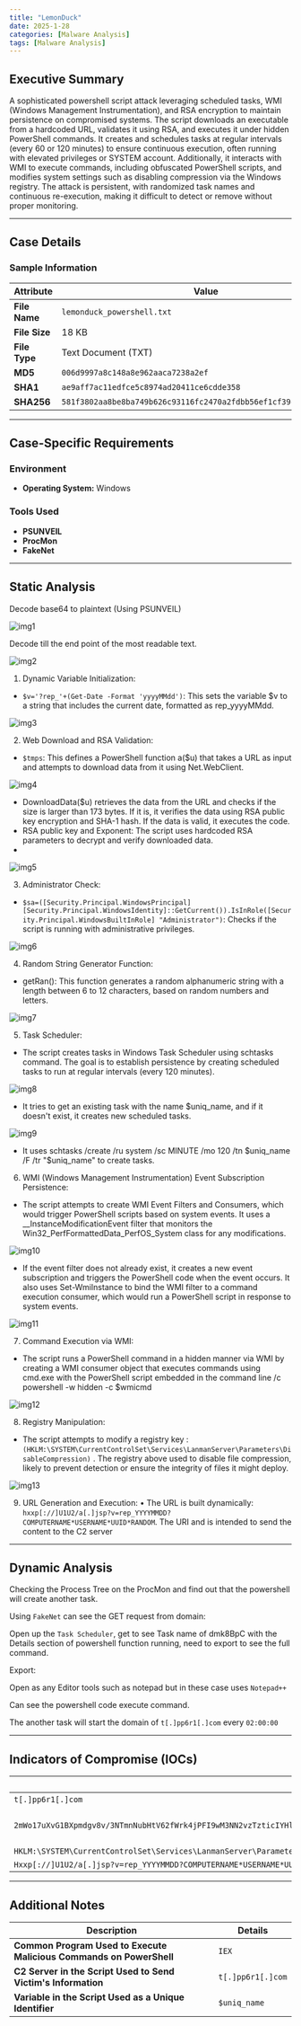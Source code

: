 ```yaml
---
title: "LemonDuck"
date: 2025-1-28
categories: [Malware Analysis]
tags: [Malware Analysis]
---
```


## Executive Summary

A sophisticated powershell script attack leveraging scheduled tasks, WMI (Windows Management Instrumentation), and RSA encryption to maintain persistence on compromised systems. The script downloads an executable from a hardcoded URL, validates it using RSA, and executes it under hidden PowerShell commands. It creates and schedules tasks at regular intervals (every 60 or 120 minutes) to ensure continuous execution, often running with elevated privileges or SYSTEM account. Additionally, it interacts with WMI to execute commands, including obfuscated PowerShell scripts, and modifies system settings such as disabling compression via the Windows registry. The attack is persistent, with randomized task names and continuous re-execution, making it difficult to detect or remove without proper monitoring.

---

## Case Details

### **Sample Information**

| **Attribute**         | **Value**                                                                                      |
|-----------------------|------------------------------------------------------------------------------------------------|
| **File Name**         | `lemonduck_powershell.txt`                                                                     |
| **File Size**         | 18 KB                                                                                          |
| **File Type**         | Text Document (TXT)                                           |
| **MD5**               | `006d9997a8c148a8e962aaca7238a2ef`                                                             |
| **SHA1**              | `ae9aff7ac11edfce5c8974ad20411ce6cdde358`                                                     |
| **SHA256**            | `581f3802aa8be8ba749b626c93116fc2470a2fdbb56ef1cf39c20473356978e`                             |

---

## Case-Specific Requirements

### **Environment**
- **Operating System:** Windows

### **Tools Used**
- **PSUNVEIL**  
- **ProcMon**  
- **FakeNet**

---

## Static Analysis

Decode base64 to plaintext (Using PSUNVEIL)

![img1](assets/3-LemonDuck/image23.png)

Decode till the end point of the most readable text.

![img2](assets/3-LemonDuck/image24.png)

1. Dynamic Variable Initialization:
-	`$v='?rep_'+(Get-Date -Format 'yyyyMMdd')`: This sets the variable $v to a string that includes the current date, formatted as rep_yyyyMMdd.

![img3](assets/3-LemonDuck/image25.png)

2. Web Download and RSA Validation:
-	`$tmps`: This defines a PowerShell function a($u) that takes a URL as input and attempts to download data from it using Net.WebClient.

![img4](assets/3-LemonDuck/image26.png)

- DownloadData($u) retrieves the data from the URL and checks if the size is larger than 173 bytes. If it is, it verifies the data using RSA public key encryption and SHA-1 hash. If the data is valid, it executes the code.
-	RSA public key and Exponent: The script uses hardcoded RSA parameters to decrypt and verify downloaded data.
-	
![img5](assets/3-LemonDuck/image27.png)

3. Administrator Check:
-	`$sa=([Security.Principal.WindowsPrincipal][Security.Principal.WindowsIdentity]::GetCurrent()).IsInRole([Security.Principal.WindowsBuiltInRole] "Administrator")`: Checks if the script is running with administrative privileges.

![img6](assets/3-LemonDuck/image28.png)

4. Random String Generator Function:
-	getRan(): This function generates a random alphanumeric string with a length between 6 to 12 characters, based on random numbers and letters.

![img7](assets/3-LemonDuck/image29.png)

5. Task Scheduler:
-	The script creates tasks in Windows Task Scheduler using schtasks command. The goal is to establish persistence by creating scheduled tasks to run at regular intervals (every 120 minutes).

![img8](assets/3-LemonDuck/image30.png)

-	It tries to get an existing task with the name $uniq_name, and if it doesn't exist, it creates new scheduled tasks.

![img9](assets/3-LemonDuck/image31.png)

-	It uses schtasks /create /ru system /sc MINUTE /mo 120 /tn $uniq_name /F /tr "$uniq_name" to create tasks.


6. WMI (Windows Management Instrumentation) Event Subscription Persistence:
-	The script attempts to create WMI Event Filters and Consumers, which would trigger PowerShell scripts based on system events. It uses a __InstanceModificationEvent filter that monitors the Win32_PerfFormattedData_PerfOS_System class for any modifications.

![img10](assets/3-LemonDuck/image32.png)

-	If the event filter does not already exist, it creates a new event subscription and triggers the PowerShell code when the event occurs. It also uses Set-WmiInstance to bind the WMI filter to a command execution consumer, which would run a PowerShell script in response to system events.

![img11](assets/3-LemonDuck/image33.png)

7. Command Execution via WMI:
-	The script runs a PowerShell command in a hidden manner via WMI by creating a WMI consumer object that executes commands using cmd.exe with the PowerShell script embedded in the command line /c powershell -w hidden -c $wmicmd

![img12](assets/3-LemonDuck/image34.png)

8. Registry Manipulation:
-	The script attempts to modify a registry key : `(HKLM:\SYSTEM\CurrentControlSet\Services\LanmanServer\Parameters\DisableCompression)` . The registry above used to disable file compression, likely to prevent detection or ensure the integrity of files it might deploy.

![img13](assets/3-LemonDuck/image35.png)

9. URL Generation and Execution:
•	The URL is built dynamically: `hxxp[://]U1U2/a[.]jsp?v=rep_YYYYMMDD?COMPUTERNAME*USERNAME*UUID*RANDOM`. The URI and is intended to send the content to the C2 server

---

## Dynamic Analysis

Checking the Process Tree on the ProcMon and find out that the powershell will create another task.
 

Using `FakeNet` can see the GET request from domain:
 
Open up the `Task Scheduler`, get to see Task name of dmk8BpC with the Details section of powershell function running, need to export to see the full command.
 
Export:
 
Open as any Editor tools such as notepad but in these case uses `Notepad++`
 
Can see the powershell code execute command.
 
The another task will start the domain of `t[.]pp6r1[.]com` every `02:00:00`
 


---

## Indicators of Compromise (IOCs)

| **IOC**                                                                                   | **Type**              |
|-------------------------------------------------------------------------------------------|-----------------------|
| `t[.]pp6r1[.]com`                                                                         | URL                   |
| `2mWo17uXvG1BXpmdgv8v/3NTmnNubHtV62fWrk4jPFI9wM3NN2vzTzticIYHlm7K3r2mT/YR0WDciL818pLubLgum30r0Rkwc8ZSAc3nxzR4iqef4hLNeUCnkWqulY5C0M85bjDLCpjblz/2LpUQcv1j1feIY6R7rpfqOLdHa10=` | RSA Public Key        |
| `HKLM:\SYSTEM\CurrentControlSet\Services\LanmanServer\Parameters\DisableCompression`      | Registry              |
| `Hxxp[://]U1U2/a[.]jsp?v=rep_YYYYMMDD?COMPUTERNAME*USERNAME*UUID*RANDOM`   

---

## Additional Notes

| **Description**                                      | **Details**           |
|------------------------------------------------------|-----------------------|
| **Common Program Used to Execute Malicious Commands on PowerShell** | `IEX`                 |
| **C2 Server in the Script Used to Send Victim's Information**       | `t[.]pp6r1[.]com`     |
| **Variable in the Script Used as a Unique Identifier**             | `$uniq_name`          |

